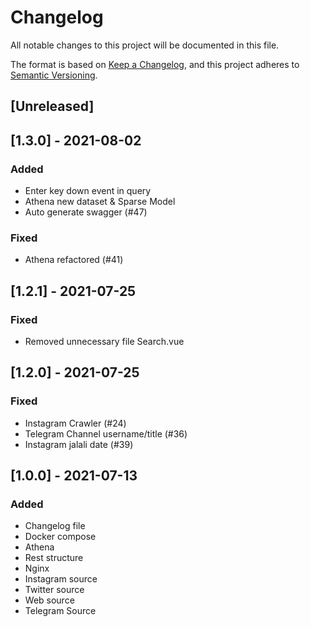 # Changelog
All notable changes to this project will be documented in this file.

The format is based on [Keep a Changelog](https://keepachangelog.com/en/1.0.0/),
and this project adheres to [Semantic Versioning](https://semver.org/spec/v2.0.0.html).

## [Unreleased]

## [1.3.0] - 2021-08-02
### Added
- Enter key down event in query
- Athena new dataset & Sparse Model
- Auto generate swagger (#47)
### Fixed
- Athena refactored (#41)

## [1.2.1] - 2021-07-25
### Fixed
- Removed unnecessary file Search.vue

## [1.2.0] - 2021-07-25
### Fixed
- Instagram Crawler (#24)
- Telegram Channel username/title (#36)
- Instagram jalali date (#39)

## [1.0.0] - 2021-07-13
### Added
- Changelog file
- Docker compose
- Athena
- Rest structure
- Nginx
- Instagram source
- Twitter source
- Web source
- Telegram Source
